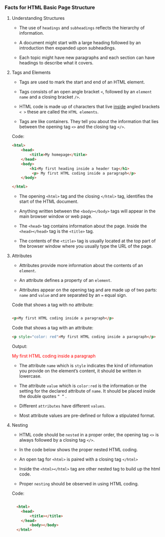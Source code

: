 ### Facts for HTML Basic Page Structure

1. Understanding Structures

    - The use of `headings` and `subheadings` reflects the hierarchy of information.
    
    - A document might start with a large heading followed by an introduction then expanded upon subheadings. 
    
    - Each topic might have new paragraphs and each section can have headings to describe what it covers.

2. Tags and Elements

    - Tags are used to mark the start and end of an HTML element.

     - Tags consists of an open angle bracket `<`, followed by an `element name` and a closing bracket `/>`.

    - HTML code is made up of characters that live <u>inside</u> angled brackets `< >` these are called the `HTML elements`. 
    
    - Tags are like containers. They tell you about the information that lies between the opening tag `<>` and the closing tag `</>`. 

    Code:

    ```html
    <html>
	    <head>
		    <title>My homepage</title>
	    </head>
	    <body>
		    <h1>My first heading inside a header tag</h1>
             <p> My first HTML coding inside a paragraph</p>
	    </body>

    </html>

    ```

    - The opening `<html>` tag and the closing `</html>` tag, identifies the start of the HTML document.
    
    - Anything written between the `<body></body>` tags will appear in the main browser window or web page.
    
    - The `<head>` tag contains information about the page. Inside the `<head></head>` tag is the `<title>` tag.

    - The contents of the `<title>` tag is usually located at the top part of the browser window where you usually type the URL of the page.	

3. Attributes

    - Attributes provide more information about the contents of an `element`. 
    
    - An attribute defines a property of an `element`. 

    - Attributes appear on the opening tag and are made up of two parts: `name` and `value` and are separated by an  `=` equal sign.

    Code that shows a tag with no attribute: 
    
    ```html

    <p>My first HTML coding inside a paragraph</p>

    ```

    Code that shows a tag with an attribute:

    ```html
    <p style="color: red">My first HTML coding inside a paragraph</p>
    
    ```

     Output:
    <html>
     <body><p style="color: red">My first HTML coding inside a paragraph</p></body>
    </html>

    - The attribute `name` which is `style` indicates the kind of information you provide on the element’s content, it should be written in lowercase.

    - The attribute `value` which is `color:red` is the information or the setting for the declared attribute of `name`. It should be placed inside the double quotes `“ ”` . 

    - Different `attributes` have different `values`.
    
    - Most attribute values are pre-defined or follow a stipulated format.  

4. Nesting

    - HTML code should be `nested` in a proper order, the opening tag `<>` is always followed by a closing tag `</>`.

    - In the code below shows the proper nested HTML coding.

    - An open tag for `<html>` is paired with a closing tag `</html>`

    - Inside the `<html></html>` tag are other nested tag to build up the html code.

    - Proper `nesting` should be observed in using HTML coding.

    Code:

    ```html

      <html>
        <head>
            <title></title>
        </head>
            <body></body>
      </html>  

    ```
    


 
    



